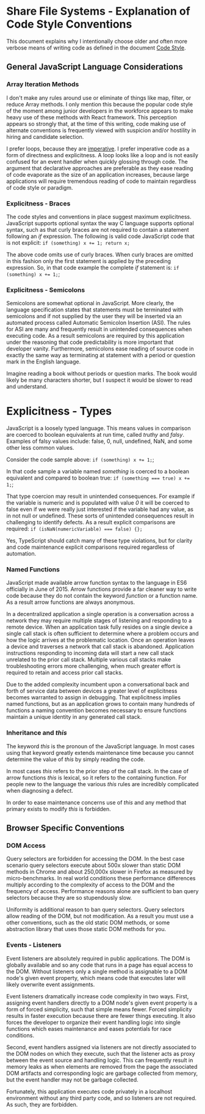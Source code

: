 <!-- documentation/code_style_explained - Describes rules for code conformance. -->

# Share File Systems - Explanation of Code Style Conventions
This document explains why I intentionally choose older and often more verbose means of writing code as defined in the document [Code Style](./code_style.md).

## General JavaScript Language Considerations

### Array Iteration Methods
I don't make any rules around use or eliminate of things like map, filter, or reduce Array methods.
I only mention this because the popular code style of the moment among junior developers in the workforce appears to make heavy use of these methods with React framework.
This perception appears so strongly that, at the time of this writing, code making use of alternate conventions is frequently viewed with suspicion and/or hostility in hiring and candidate selection.

I prefer loops, because they are [imperative](https://en.wikipedia.org/wiki/Imperative_programming).
I prefer imperative code as a form of directness and explicitness.
A loop looks like a loop and is not easily confused for an event handler when quickly glossing through code.
The argument that declarative approaches are preferable as they ease reading of code evaporate as the size of an application increases, because large applications will require tremendous reading of code to maintain regardless of code style or paradigm.

### Explicitness - Braces
The code styles and conventions in place suggest maximum explicitness.
JavaScript supports optional syntax the way C language supports optional syntax, such as that curly braces are not required to contain a statement following an *if* expression.
The following is valid code JavaScript code that is not explicit:
`if (something) x += 1; return x;`

The above code omits use of curly braces.
When curly braces are omitted in this fashion only the first statement is applied by the preceding expression.
So, in that code example the complete *if* statement is:
`if (something) x += 1;`;

### Explicitness - Semicolons
Semicolons are somewhat optional in JavaScript.
More clearly, the language specification states that statements must be terminated with semicolons and if not supplied by the user they will be inserted via an automated process called Automatic Semicolon Insertion (ASI).
The rules for ASI are many and frequently result in unintended consequences when executing code.
As a result semicolons are required by this application under the reasoning that code predictability is more important that developer vanity.
Furthermore, semicolons ease reading of source code in exactly the same way as terminating at statement with a period or question mark in the English language.

Imagine reading a book without periods or question marks.
The book would likely be many characters shorter, but I suspect it would be slower to read and understand.

# Explicitness - Types
JavaScript is a loosely typed language.
This means values in comparison are coerced to boolean equivalents at run time, called *truthy* and *falsy*.
Examples of falsy values include: false, 0, null, undefined, NaN, and some other less common values.

Consider the code sample above:
`if (something) x += 1;`;

In that code sample a variable named *something* is coerced to a boolean equivalent and compared to boolean true:
`if (something === true) x += 1;`;

That type coercion may result in unintended consequences.
For example if the variable is numeric and is populated with value *0* it will be coerced to false even if we were really just interested if the variable had any value, as in not null or undefined.
These sorts of unintended consequences result in challenging to identify defects.
As a result explicit comparisons are required:
`if (isNaN(numericVariable) === false) {};`

Yes, TypeScript should catch many of these type violations, but for clarity and code maintenance explicit comparisons required regardless of automation.

### Named Functions
JavaScript made available arrow function syntax to the language in ES6 officially in June of 2015.
Arrow functions provide a far cleaner way to write code because they do not contain the keyword *function* or a function name.
As a result arrow functions are always anonymous.

In a decentralized application a single operation is a conversation across a network they may require multiple stages of listening and responding to a remote device.
When an application task fully resides on a single device a single call stack is often sufficient to determine where a problem occurs and how the logic arrives at the problematic location.
Once an operation leaves a device and traverses a network that call stack is abandoned.
Application instructions responding to incoming data will start a new call stack unrelated to the prior call stack.
Multiple various call stacks make troubleshooting errors more challenging, when much greater effort is required to retain and access prior call stacks.

Due to the added complexity incumbent upon a conversational back and forth of service data between devices a greater level of explicitness becomes warranted to assign in debugging.
That explicitness implies named functions, but as an application grows to contain many hundreds of functions a naming convention becomes necessary to ensure functions maintain a unique identity in any generated call stack.

### Inheritance and *this*
The keyword *this* is the pronoun of the JavaScript language.
In most cases using that keyword greatly extends maintenance time because you cannot determine the value of *this* by simply reading the code.

In most cases *this* refers to the prior step of the call stack.
In the case of arrow functions *this* is lexical, so it refers to the containing function.
For people new to the language the various *this* rules are incredibly complicated when diagnosing a defect.

In order to ease maintenance concerns use of *this* and any method that primary exists to modify *this* is forbidden.

## Browser Specific Conventions

### DOM Access
Query selectors are forbidden for accessing the DOM.
In the best case scenario query selectors execute about 500x slower than static DOM methods in Chrome and about 250,000x slower in Firefox as measured by micro-benchmarks.
In real world conditions these performance differences multiply according to the complexity of access to the DOM and the frequency of access.
Performance reasons alone are sufficient to ban query selectors because they are so stupendously slow.

Uniformity is additional reason to ban query selectors.
Query selectors allow reading of the DOM, but not modification.
As a result you must use a other conventions, such as the old static DOM methods, or some abstraction library that uses those static DOM methods for you.

### Events - Listeners
Event listeners are absolutely required in public applications.
The DOM is globally available and so any code that runs in a page has equal access to the DOM.
Without listeners only a single method is assignable to a DOM node's given event property, which means code that executes later will likely overwrite event assignments.

Event listeners dramatically increase code complexity in two ways.
First, assigning event handlers directly to a DOM node's given event property is a form of forced simplicity, such that simple means fewer.
Forced simplicity results in faster execution because there are fewer things executing.
It also forces the developer to organize their event handling logic into single functions which eases maintenance and eases potentials for race conditions.

Second, event handlers assigned via listeners are not directly associated to the DOM nodes on which they execute, such that the listener acts as proxy between the event source and handling logic.
This can frequently result in memory leaks as when elements are removed from the page the associated DOM artifacts and corresponding logic are garbage collected from memory, but the event handler may not be garbage collected.

Fortunately, this application executes code privately in a localhost environment without any third party code, and so listeners are not required.
As such, they are forbidden.